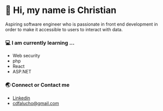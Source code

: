# 👋 Hi, my name is Christian  
Aspiring software engineer who is passionate in front end development in order to make it accessible to users to interact with data.



### 💻 I am currently learning ...

- Web security
- php
- React
- ASP.NET


### 🌏 Connect or Contact me 

- [Linkedin](https://www.linkedin.com/in/cdfalucho/)
- cdfalucho@gmail.com





